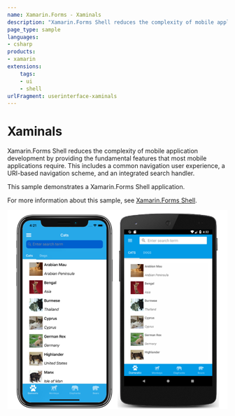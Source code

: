 ```yaml
---
name: Xamarin.Forms - Xaminals
description: "Xamarin.Forms Shell reduces the complexity of mobile application development by providing fundamental features #shell (UI)"
page_type: sample
languages:
- csharp
products:
- xamarin
extensions:
    tags:
    - ui
    - shell
urlFragment: userinterface-xaminals
---
```

# Xaminals

Xamarin.Forms Shell reduces the complexity of mobile application development by providing the fundamental features that most mobile applications require. This includes a common navigation user experience, a URI-based navigation scheme, and an integrated search handler.

This sample demonstrates a Xamarin.Forms Shell application.

For more information about this sample, see [Xamarin.Forms Shell](https://docs.microsoft.com/xamarin/xamarin-forms/app-fundamentals/shell/).

![Xaminals application screenshot](Screenshots/01All.png "Xaminals application screenshot")

